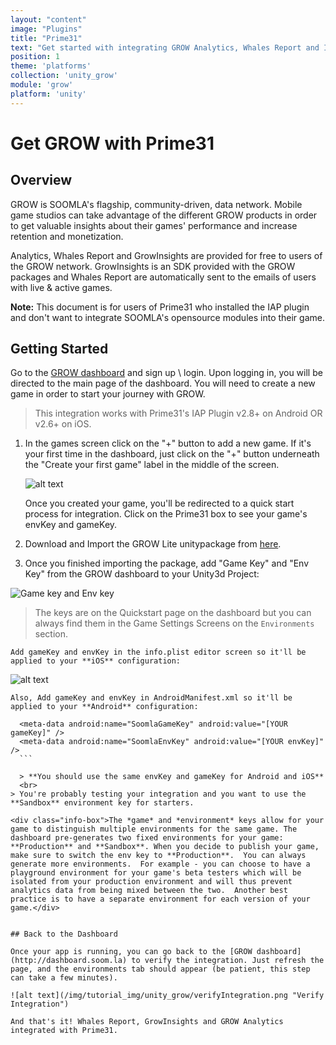 ```yaml
---
layout: "content"
image: "Plugins"
title: "Prime31"
text: "Get started with integrating GROW Analytics, Whales Report and Insights for Unity3D with Prime31. Doesn't Include any of SOOMLA's opensource modules, only Highway and GrowInsights."
position: 1
theme: 'platforms'
collection: 'unity_grow'
module: 'grow'
platform: 'unity'
---
```


# Get GROW with Prime31

## Overview

GROW is SOOMLA's flagship, community-driven, data network. Mobile game studios can take advantage of the different GROW products in order to get valuable insights about their games' performance and increase retention and monetization.

Analytics, Whales Report and GrowInsights are provided for free to users of the GROW network. GrowInsights is an SDK provided with the GROW packages and Whales Report are automatically sent to the emails of users with live & active games.

**Note:** This document is for users of Prime31 who installed the IAP plugin and don't want to integrate SOOMLA's opensource modules into their game.

## Getting Started

Go to the [GROW dashboard](http://dashboard.soom.la) and sign up \ login. Upon logging in, you will be directed to the main page of the dashboard. You will need to create a new game in order to start your journey with GROW.

> This integration works with Prime31's IAP Plugin v2.8+ on Android OR v2.6+ on iOS.

1. In the games screen click on the "+" button to add a new game. If it's your first time in the dashboard, just click on the "+" button underneath the "Create your first game" label in the middle of the screen.

	  ![alt text](/img/tutorial_img/unity_grow/addNewApp.png "Add new app")

	<div class="info-box">Once you created your game, you'll be redirected to a quick start process for integration. Click on the Prime31 box to see your game's envKey and gameKey.</div>

2. Download and Import the GROW Lite unitypackage from [here](http://library.soom.la/fetch/unity3d-soomla-grow-lite/latest?cf=kb).

3. Once you finished importing the package, add "Game Key" and "Env Key" from the GROW dashboard to your Unity3d Project:

  <img src="/img/tutorial_img/unity_grow/dashboardKeys.png" alt="Game key and Env key" style="border:0;">

  > The keys are on the Quickstart page on the dashboard but you can always find them in the Game Settings Screens on the `Environments` section.

	Add gameKey and envKey in the info.plist editor screen so it'll be applied to your **iOS** configuration:  
  ![alt text](/img/tutorial_img/unity_grow/info_plist_editor.png "Keys")

	Also, Add gameKey and envKey in AndroidManifest.xml so it'll be applied to your **Android** configuration:  
  ```
	<meta-data android:name="SoomlaGameKey" android:value="[YOUR gameKey]" />
	<meta-data android:name="SoomlaEnvKey" android:value="[YOUR envKey]" />
	```

	> **You should use the same envKey and gameKey for Android and iOS**  
	<br>
  > You're probably testing your integration and you want to use the **Sandbox** environment key for starters.

  <div class="info-box">The *game* and *environment* keys allow for your game to distinguish multiple environments for the same game. The dashboard pre-generates two fixed environments for your game: **Production** and **Sandbox**. When you decide to publish your game, make sure to switch the env key to **Production**.  You can always generate more environments.  For example - you can choose to have a playground environment for your game's beta testers which will be isolated from your production environment and will thus prevent analytics data from being mixed between the two.  Another best practice is to have a separate environment for each version of your game.</div>


## Back to the Dashboard

Once your app is running, you can go back to the [GROW dashboard](http://dashboard.soom.la) to verify the integration. Just refresh the page, and the environments tab should appear (be patient, this step can take a few minutes).

![alt text](/img/tutorial_img/unity_grow/verifyIntegration.png "Verify Integration")

And that's it! Whales Report, GrowInsights and GROW Analytics integrated with Prime31.
